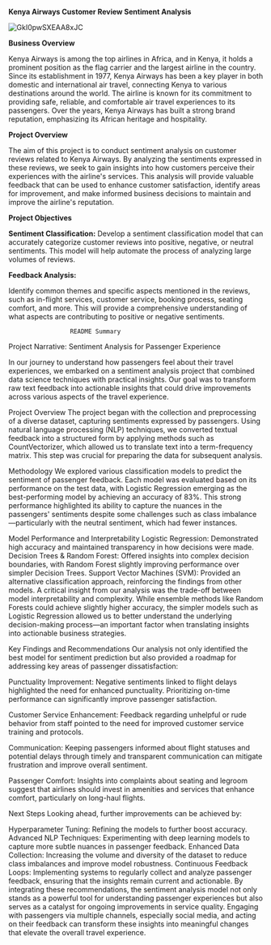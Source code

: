 **Kenya Airways Customer Review Sentiment Analysis**

![GkI0pwSXEAA8xJC](https://github.com/user-attachments/assets/1369c6ce-a1cc-407b-8bcb-a5022369a25b)


**Business Overview**

Kenya Airways is among the top airlines in Africa, and in Kenya, it holds a prominent position as the flag carrier and the largest airline in the country. Since its establishment in 1977, Kenya Airways has been a key player in both domestic and international air travel, connecting Kenya to various destinations around the world. The airline is known for its commitment to providing safe, reliable, and comfortable air travel experiences to its passengers. Over the years, Kenya Airways has built a strong brand reputation, emphasizing its African heritage and hospitality.

**Project Overview**

The aim of this project is to conduct sentiment analysis on customer reviews related to Kenya Airways. By analyzing the sentiments expressed in these reviews, we seek to gain insights into how customers perceive their experiences with the airline's services. This analysis will provide valuable feedback that can be used to enhance customer satisfaction, identify areas for improvement, and make informed business decisions to maintain and improve the airline's reputation.

**Project Objectives**


**Sentiment Classification:** Develop a sentiment classification model that can accurately categorize customer reviews into positive, negative, or neutral sentiments. This model will help automate the process of analyzing large volumes of reviews.

****Feedback Analysis:****

Identify common themes and specific aspects mentioned in the reviews, such as in-flight services, customer service, booking process, seating comfort, and more. This will provide a comprehensive understanding of what aspects are contributing to positive or negative sentiments.

                     README Summary
Project Narrative: Sentiment Analysis for Passenger Experience


In our journey to understand how passengers feel about their travel experiences, we embarked on a sentiment analysis project that combined data science techniques with practical insights. Our goal was to transform raw text feedback into actionable insights that could drive improvements across various aspects of the travel experience.

Project Overview
The project began with the collection and preprocessing of a diverse dataset, capturing sentiments expressed by passengers. Using natural language processing (NLP) techniques, we converted textual feedback into a structured form by applying methods such as CountVectorizer, which allowed us to translate text into a term-frequency matrix. This step was crucial for preparing the data for subsequent analysis.

Methodology
We explored various classification models to predict the sentiment of passenger feedback. Each model was evaluated based on its performance on the test data, with Logistic Regression emerging as the best-performing model by achieving an accuracy of 83%. This strong performance highlighted its ability to capture the nuances in the passengers' sentiments despite some challenges such as class imbalance—particularly with the neutral sentiment, which had fewer instances.

Model Performance and Interpretability
Logistic Regression: Demonstrated high accuracy and maintained transparency in how decisions were made.
Decision Trees & Random Forest: Offered insights into complex decision boundaries, with Random Forest slightly improving performance over simpler Decision Trees.
Support Vector Machines (SVM): Provided an alternative classification approach, reinforcing the findings from other models.
A critical insight from our analysis was the trade-off between model interpretability and complexity. While ensemble methods like Random Forests could achieve slightly higher accuracy, the simpler models such as Logistic Regression allowed us to better understand the underlying decision-making process—an important factor when translating insights into actionable business strategies.

Key Findings and Recommendations
Our analysis not only identified the best model for sentiment prediction but also provided a roadmap for addressing key areas of passenger dissatisfaction:

Punctuality Improvement: Negative sentiments linked to flight delays highlighted the need for enhanced punctuality. Prioritizing on-time performance can significantly improve passenger satisfaction.

Customer Service Enhancement: Feedback regarding unhelpful or rude behavior from staff pointed to the need for improved customer service training and protocols.

Communication: Keeping passengers informed about flight statuses and potential delays through timely and transparent communication can mitigate frustration and improve overall sentiment.

Passenger Comfort: Insights into complaints about seating and legroom suggest that airlines should invest in amenities and services that enhance comfort, particularly on long-haul flights.

Next Steps
Looking ahead, further improvements can be achieved by:

Hyperparameter Tuning: Refining the models to further boost accuracy.
Advanced NLP Techniques: Experimenting with deep learning models to capture more subtle nuances in passenger feedback.
Enhanced Data Collection: Increasing the volume and diversity of the dataset to reduce class imbalances and improve model robustness.
Continuous Feedback Loops: Implementing systems to regularly collect and analyze passenger feedback, ensuring that the insights remain current and actionable.
By integrating these recommendations, the sentiment analysis model not only stands as a powerful tool for understanding passenger experiences but also serves as a catalyst for ongoing improvements in service quality. Engaging with passengers via multiple channels, especially social media, and acting on their feedback can transform these insights into meaningful changes that elevate the overall travel experience.

